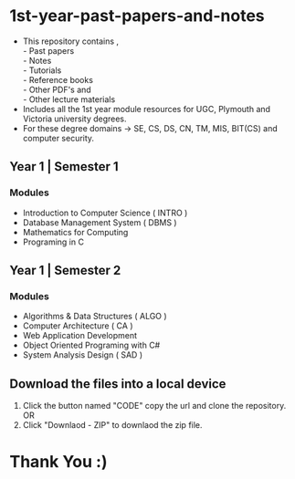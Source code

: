 # 1st-year-past-papers-and-notes
- This repository contains ,<BR>
       - Past papers<BR>
       - Notes<BR>
       - Tutorials<BR>
       - Reference books<BR>
       - Other PDF's and<BR>
       - Other lecture materials
- Includes all the 1st year module resources for UGC, Plymouth and Victoria university degrees.
- For these degree domains -> SE, CS, DS, CN, TM, MIS, BIT(CS) and computer security.

## Year 1 | Semester 1
### Modules
- Introduction to Computer Science ( INTRO )
- Database Management System ( DBMS )
- Mathematics for Computing
- Programing in C

## Year 1 | Semester 2
### Modules

- Algorithms & Data Structures ( ALGO )
- Computer Architecture ( CA )
- Web Application Development
- Object Oriented Programing with C#
- System Analysis Design ( SAD )


## Download the files into a local device
1) Click the button named "CODE" copy the url and clone the repository. OR
2) Click "Downlaod - ZIP" to downlaod the zip file.

# Thank You :)
